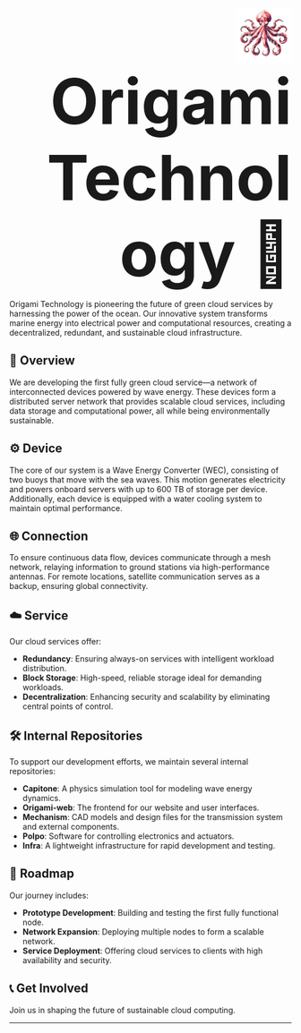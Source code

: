 <p align="right">
  <img src="polpo.png" alt="Logo" width="100" style="vertical-align: middle;">
  <span style="font-size: 8em; font-weight: bold; vertical-align: middle;">Origami Technology  🐙</span>
</p>


Origami Technology is pioneering the future of green cloud services by harnessing the power of the ocean. Our innovative system transforms marine energy into electrical power and computational resources, creating a decentralized, redundant, and sustainable cloud infrastructure.

## 🌊 Overview

We are developing the first fully green cloud service—a network of interconnected devices powered by wave energy. These devices form a distributed server network that provides scalable cloud services, including data storage and computational power, all while being environmentally sustainable.

## ⚙️ Device

The core of our system is a Wave Energy Converter (WEC), consisting of two buoys that move with the sea waves. This motion generates electricity and powers onboard servers with up to 600 TB of storage per device. Additionally, each device is equipped with a water cooling system to maintain optimal performance.

## 🌐 Connection

To ensure continuous data flow, devices communicate through a mesh network, relaying information to ground stations via high-performance antennas. For remote locations, satellite communication serves as a backup, ensuring global connectivity.

## ☁️ Service 

Our cloud services offer:

- **Redundancy**: Ensuring always-on services with intelligent workload distribution.
- **Block Storage**: High-speed, reliable storage ideal for demanding workloads.
- **Decentralization**: Enhancing security and scalability by eliminating central points of control.

## 🛠️ Internal Repositories

To support our development efforts, we maintain several internal repositories:

- **Capitone**: A physics simulation tool for modeling wave energy dynamics.
- **Origami-web**: The frontend for our website and user interfaces.
- **Mechanism**: CAD models and design files for the transmission system and external components.
- **Polpo**: Software for controlling electronics and actuators.
- **Infra**: A lightweight infrastructure for rapid development and testing.

## 🚀 Roadmap

Our journey includes:

- **Prototype Development**: Building and testing the first fully functional node.
- **Network Expansion**: Deploying multiple nodes to form a scalable network.
- **Service Deployment**: Offering cloud services to clients with high availability and security.

## 📞 Get Involved

Join us in shaping the future of sustainable cloud computing.

---
